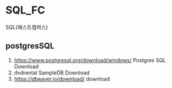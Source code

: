 # SQL_FC
SQL(패스트캠퍼스)
## postgresSQL
1. https://www.postgresql.org/download/windows/ Postgres SQL Download
2. dvdrental SampleDB Download
3. https://dbeaver.io/download/ download

